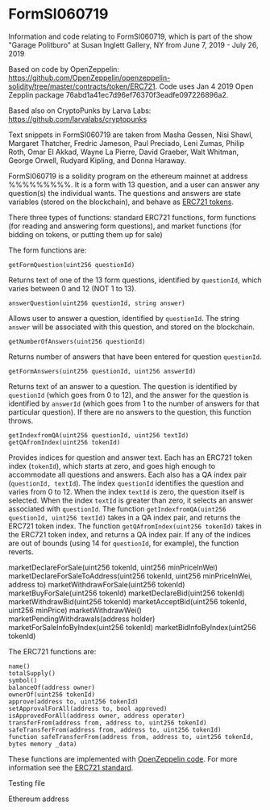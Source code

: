 

# FormSI060719

Information and code relating to FormSI060719, which is part of the show "Garage Politburo" at Susan Inglett Gallery, NY from June 7, 2019 - July 26, 2019

Based on code by OpenZeppelin: https://github.com/OpenZeppelin/openzeppelin-solidity/tree/master/contracts/token/ERC721. Code uses Jan 4 2019 Open Zepplin package 76abd1a41ec7d96ef76370f3eadfe097226896a2.

Based also on CryptoPunks by Larva Labs: https://github.com/larvalabs/cryptopunks

Text snippets in FormSI060719 are taken from Masha Gessen, Nisi Shawl, Margaret Thatcher, Fredric Jameson, Paul Preciado, Leni Zumas, Philip Roth, Omar El Akkad, Wayne La Pierre, David Graeber, Walt Whitman, George Orwell, Rudyard Kipling, and Donna Haraway.


FormSI060719 is a solidity program on the ethereum mainnet at address %%%%%%%%%. It is a form with 13 question, and a user can answer any question(s) the individual wants. The questions and answers are state variables (stored on the blockchain), and behave as [ERC721 tokens](https://github.com/ethereum/EIPs/blob/master/EIPS/eip-721.md). 

There three types of functions: standard ERC721 functions, form functions (for reading and answering form questions), and market functions (for bidding on tokens, or putting them up for sale) 

The form functions are:

`getFormQuestion(uint256 questionId)`

Returns text of one of the 13 form questions, identified by `questionId`, which varies between 0 and 12 (NOT 1 to 13).

 `answerQuestion(uint256 questionId, string answer)`

Allows user to answer a question, identified by `questionId`. The string `answer` will be associated with this question, and stored on the blockchain. 

`getNumberOfAnswers(uint256 questionId)`

Returns number of answers that have been entered for question `questionId`.

`getFormAnswers(uint256 questionId, uint256 answerId)`

Returns text of an answer to a question. The question is identified by `questionId` (which goes from 0 to 12), and the answer for the question is identified by `answerId` (which goes from 1 to the number of answers for that particular question). If there are no answers to the question, this function throws.

```
getIndexfromQA(uint256 questionId, uint256 textId)
getQAfromIndex(uint256 tokenId)
```
Provides indices for question and answer text. Each has an ERC721 token index (`tokenId`), which starts at zero, and goes high enough to accommodate all questions and answers. Each also has a QA index pair (`questionId, textId`). The index `questionId` identifies the question and varies from 0 to 12. When the index `textId` is zero, the question itself is selected. When the index `textId` is greater than zero, it selects an answer associated with `questionId`. The function `getIndexfromQA(uint256 questionId, uint256 textId)` takes in a QA index pair, and returns the ERC721 token index. The function `getQAfromIndex(uint256 tokenId)` takes in the ERC721 token index, and returns a QA index pair. If any of the indices are out of bounds (using 14 for `questionId`, for example), the function reverts.

marketDeclareForSale(uint256 tokenId, uint256 minPriceInWei)
marketDeclareForSaleToAddress(uint256 tokenId, uint256 
            minPriceInWei, address to)
marketWithdrawForSale(uint256 tokenId)
marketBuyForSale(uint256 tokenId)
marketDeclareBid(uint256 tokenId)
marketWithdrawBid(uint256 tokenId)
marketAcceptBid(uint256 tokenId, uint256 minPrice)
marketWithdrawWei()
marketPendingWithdrawals(address holder)
marketForSaleInfoByIndex(uint256 tokenId)
marketBidInfoByIndex(uint256 tokenId)


The ERC721 functions are:
```
name()
totalSupply()
symbol()
balanceOf(address owner)
ownerOf(uint256 tokenId)
approve(address to, uint256 tokenId)
setApprovalForAll(address to, bool approved)
isApprovedForAll(address owner, address operator)
transferFrom(address from, address to, uint256 tokenId)
safeTransferFrom(address from, address to, uint256 tokenId)
function safeTransferFrom(address from, address to, uint256 tokenId, bytes memory _data)
```
These functions are implemented with [OpenZeppelin code](https://github.com/OpenZeppelin/openzeppelin-solidity/tree/master/contracts/token/ERC721). For more information see the [ERC721 standard](https://github.com/ethereum/EIPs/blob/master/EIPS/eip-721.md).





Testing file

Ethereum address
